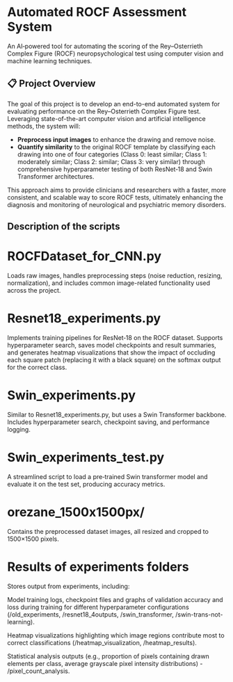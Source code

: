 # Automated ROCF Assessment System

An AI‑powered tool for automating the scoring of the Rey–Osterrieth Complex Figure (ROCF) neuropsychological test using computer vision and machine learning techniques.

## 📋 Project Overview

The goal of this project is to develop an end-to-end automated system for evaluating performance on the Rey–Osterrieth Complex Figure test. Leveraging state-of-the-art computer vision and artificial intelligence methods, the system will:

- **Preprocess input images** to enhance the drawing and remove noise.  
- **Quantify similarity** to the original ROCF template by classifying each drawing into one of four categories (Class 0: least similar; Class 1: moderately similar; Class 2: similar; Class 3: very similar) through comprehensive hyperparameter testing of both ResNet‑18 and Swin Transformer architectures.

This approach aims to provide clinicians and researchers with a faster, more consistent, and scalable way to score ROCF tests, ultimately enhancing the diagnosis and monitoring of neurological and psychiatric memory disorders.

## Description of the scripts
# ROCFDataset_for_CNN.py

Loads raw images, handles preprocessing steps (noise reduction, resizing, normalization), and includes common image-related functionality used across the project.

# Resnet18_experiments.py
Implements training pipelines for ResNet‑18 on the ROCF dataset. Supports hyperparameter search, saves model checkpoints and result summaries, and generates heatmap visualizations that show the impact of occluding each square patch (replacing it with a black square) on the softmax output for the correct class.

# Swin_experiments.py
Similar to Resnet18_experiments.py, but uses a Swin Transformer backbone. Includes hyperparameter search, checkpoint saving, and performance logging.

# Swin_experiments_test.py
A streamlined script to load a pre‑trained Swin transformer model and evaluate it on the test set, producing accuracy metrics.

# orezane_1500x1500px/
Contains the preprocessed dataset images, all resized and cropped to 1500×1500 pixels.

# Results of experiments folders
Stores output from experiments, including:

Model training logs, checkpoint files and graphs of validation accuracy and loss during training for different hyperparameter configurations (/old_experiments, /resnet18_4outputs, /swin_transformer, /swin-trans-not-learning).

Heatmap visualizations highlighting which image regions contribute most to correct classifications (/heatmap_visualization, /heatmap_results).

Statistical analysis outputs (e.g., proportion of pixels containing drawn elements per class, average grayscale pixel intensity distributions) - /pixel_count_analysis.

